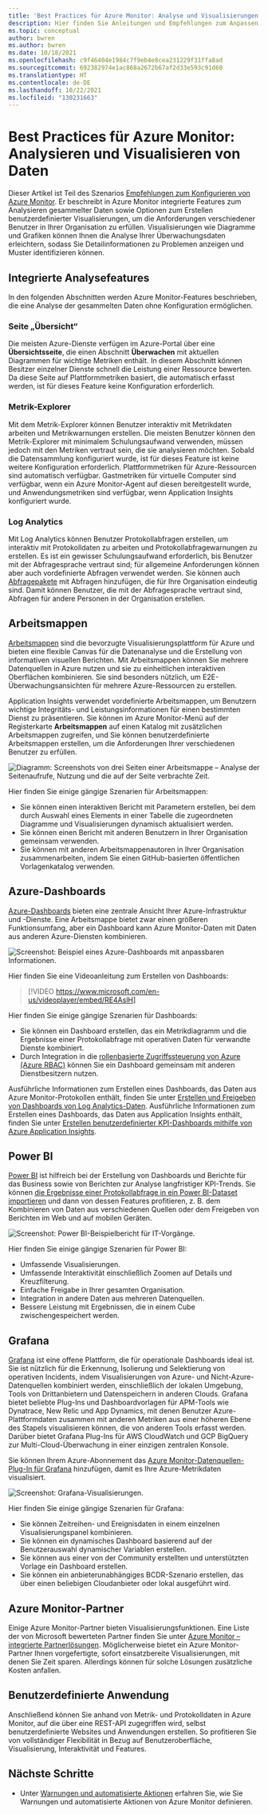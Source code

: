 ```yaml
---
title: 'Best Practices für Azure Monitor: Analyse und Visualisierungen'
description: Hier finden Sie Anleitungen und Empfehlungen zum Anpassen von Visualisierungen in Azure Monitor über die standardmäßigen Analysefeatures hinaus.
ms.topic: conceptual
author: bwren
ms.author: bwren
ms.date: 10/18/2021
ms.openlocfilehash: c9f46404e1984c7f9eb4e8cea231229f31ffa8ad
ms.sourcegitcommit: 692382974e1ac868a2672b67af2d33e593c91d60
ms.translationtype: HT
ms.contentlocale: de-DE
ms.lasthandoff: 10/22/2021
ms.locfileid: "130231663"
---
```

# <a name="azure-monitor-best-practices---analyze-and-visualize-data"></a>Best Practices für Azure Monitor: Analysieren und Visualisieren von Daten
Dieser Artikel ist Teil des Szenarios [Empfehlungen zum Konfigurieren von Azure Monitor](best-practices.md). Er beschreibt in Azure Monitor integrierte Features zum Analysieren gesammelter Daten sowie Optionen zum Erstellen benutzerdefinierter Visualisierungen, um die Anforderungen verschiedener Benutzer in Ihrer Organisation zu erfüllen. Visualisierungen wie Diagramme und Grafiken können Ihnen die Analyse Ihrer Überwachungsdaten erleichtern, sodass Sie Detailinformationen zu Problemen anzeigen und Muster identifizieren können.


## <a name="builtin-analysis-features"></a>Integrierte Analysefeatures
In den folgenden Abschnitten werden Azure Monitor-Features beschrieben, die eine Analyse der gesammelten Daten ohne Konfiguration ermöglichen.
### <a name="overview-page"></a>Seite „Übersicht“
Die meisten Azure-Dienste verfügen im Azure-Portal über eine **Übersichtsseite**, die einen Abschnitt **Überwachen** mit aktuellen Diagrammen für wichtige Metriken enthält. In diesem Abschnitt können Besitzer einzelner Dienste schnell die Leistung einer Ressource bewerten. Da diese Seite auf Plattformmetriken basiert, die automatisch erfasst werden, ist für dieses Feature keine Konfiguration erforderlich.

### <a name="metrics-explorer"></a>Metrik-Explorer
Mit dem Metrik-Explorer können Benutzer interaktiv mit Metrikdaten arbeiten und Metrikwarnungen erstellen. Die meisten Benutzer können den Metrik-Explorer mit minimalem Schulungsaufwand verwenden, müssen jedoch mit den Metriken vertraut sein, die sie analysieren möchten. Sobald die Datensammlung konfiguriert wurde, ist für dieses Feature ist keine weitere Konfiguration erforderlich. Plattformmetriken für Azure-Ressourcen sind automatisch verfügbar. Gastmetriken für virtuelle Computer sind verfügbar, wenn ein Azure Monitor-Agent auf diesen bereitgestellt wurde, und Anwendungsmetriken sind verfügbar, wenn Application Insights konfiguriert wurde.


### <a name="log-analytics"></a>Log Analytics
Mit Log Analytics können Benutzer Protokollabfragen erstellen, um interaktiv mit Protokolldaten zu arbeiten und Protokollabfragewarnungen zu erstellen. Es ist ein gewisser Schulungsaufwand erforderlich, bis Benutzer mit der Abfragesprache vertraut sind; für allgemeine Anforderungen können aber auch vordefinierte Abfragen verwendet werden. Sie können auch [Abfragepakete](logs/query-packs.md) mit Abfragen hinzufügen, die für Ihre Organisation eindeutig sind. Damit können Benutzer, die mit der Abfragesprache vertraut sind, Abfragen für andere Personen in der Organisation erstellen.


## <a name="workbooks"></a>Arbeitsmappen
[Arbeitsmappen](./visualize/workbooks-overview.md) sind die bevorzugte Visualisierungsplattform für Azure und bieten eine flexible Canvas für die Datenanalyse und die Erstellung von informativen visuellen Berichten. Mit Arbeitsmappen können Sie mehrere Datenquellen in Azure nutzen und sie zu einheitlichen interaktiven Oberflächen kombinieren. Sie sind besonders nützlich, um E2E-Überwachungsansichten für mehrere Azure-Ressourcen zu erstellen.

Application Insights verwendet vordefinierte Arbeitsmappen, um Benutzern wichtige Integritäts- und Leistungsinformationen für einen bestimmten Dienst zu präsentieren. Sie können im Azure Monitor-Menü auf der Registerkarte **Arbeitsmappen** auf einen Katalog mit zusätzlichen Arbeitsmappen zugreifen, und Sie können benutzerdefinierte Arbeitsmappen erstellen, um die Anforderungen Ihrer verschiedenen Benutzer zu erfüllen.

![Diagramm: Screenshots von drei Seiten einer Arbeitsmappe – Analyse der Seitenaufrufe, Nutzung und die auf der Seite verbrachte Zeit.](media/visualizations/workbook.png)

Hier finden Sie einige gängige Szenarien für Arbeitsmappen:

- Sie können einen interaktiven Bericht mit Parametern erstellen, bei dem durch Auswahl eines Elements in einer Tabelle die zugeordneten Diagramme und Visualisierungen dynamisch aktualisiert werden.
- Sie können einen Bericht mit anderen Benutzern in Ihrer Organisation gemeinsam verwenden.
- Sie können mit anderen Arbeitsmappenautoren in Ihrer Organisation zusammenarbeiten, indem Sie einen GitHub-basierten öffentlichen Vorlagenkatalog verwenden.



## <a name="azure-dashboards"></a>Azure-Dashboards
[Azure-Dashboards](../azure-portal/azure-portal-dashboards.md) bieten eine zentrale Ansicht Ihrer Azure-Infrastruktur und -Dienste. Eine Arbeitsmappe bietet zwar einen größeren Funktionsumfang, aber ein Dashboard kann Azure Monitor-Daten mit Daten aus anderen Azure-Diensten kombinieren.

![Screenshot: Beispiel eines Azure-Dashboards mit anpassbaren Informationen.](media/visualizations/dashboard.png)

Hier finden Sie eine Videoanleitung zum Erstellen von Dashboards:

> [!VIDEO https://www.microsoft.com/en-us/videoplayer/embed/RE4AslH]

Hier finden Sie einige gängige Szenarien für Dashboards:

- Sie können ein Dashboard erstellen, das ein Metrikdiagramm und die Ergebnisse einer Protokollabfrage mit operativen Daten für verwandte Dienste kombiniert.
- Durch Integration in die [rollenbasierte Zugriffssteuerung von Azure (Azure RBAC)](../role-based-access-control/overview.md) können Sie ein Dashboard gemeinsam mit anderen Dienstbesitzern nutzen.
  

Ausführliche Informationen zum Erstellen eines Dashboards, das Daten aus Azure Monitor-Protokollen enthält, finden Sie unter [Erstellen und Freigeben von Dashboards von Log Analytics-Daten](visualize/tutorial-logs-dashboards.md). Ausführliche Informationen zum Erstellen eines Dashboards, das Daten aus Application Insights enthält, finden Sie unter [Erstellen benutzerdefinierter KPI-Dashboards mithilfe von Azure Application Insights](app/tutorial-app-dashboards.md). 



## <a name="power-bi"></a>Power BI
[Power BI](https://powerbi.microsoft.com/documentation/powerbi-service-get-started/) ist hilfreich bei der Erstellung von Dashboards und Berichte für das Business sowie von Berichten zur Analyse langfristiger KPI-Trends. Sie können [die Ergebnisse einer Protokollabfrage in ein Power BI-Dataset importieren](./logs/log-powerbi.md) und dann von dessen Features profitieren, z. B. dem Kombinieren von Daten aus verschiedenen Quellen oder dem Freigeben von Berichten im Web und auf mobilen Geräten.

![Screenshot: Power BI-Beispielbericht für IT-Vorgänge.](media/visualizations/power-bi.png)

Hier finden Sie einige gängige Szenarien für Power BI:

- Umfassende Visualisierungen.
- Umfassende Interaktivität einschließlich Zoomen auf Details und Kreuzfilterung.
- Einfache Freigabe in Ihrer gesamten Organisation.
- Integration in andere Daten aus mehreren Datenquellen.
- Bessere Leistung mit Ergebnissen, die in einem Cube zwischengespeichert werden.



## <a name="grafana"></a>Grafana
[Grafana](https://grafana.com/) ist eine offene Plattform, die für operationale Dashboards ideal ist. Sie ist nützlich für die Erkennung, Isolierung und Selektierung von operativen Incidents, indem Visualisierungen von Azure- und Nicht-Azure-Datenquellen kombiniert werden, einschließlich der lokalen Umgebung, Tools von Drittanbietern und Datenspeichern in anderen Clouds. Grafana bietet beliebte Plug-Ins und Dashboardvorlagen für APM-Tools wie Dynatrace, New Relic und App Dynamics, mit denen Benutzer Azure-Plattformdaten zusammen mit anderen Metriken aus einer höheren Ebene des Stapels visualisieren können, die von anderen Tools erfasst werden. Darüber bietet Grafana Plug-Ins für AWS CloudWatch und GCP BigQuery zur Multi-Cloud-Überwachung in einer einzigen zentralen Konsole.




Sie können Ihrem Azure-Abonnement das [Azure Monitor-Datenquellen-Plug-In für Grafana](visualize/grafana-plugin.md) hinzufügen, damit es Ihre Azure-Metrikdaten visualisiert.

![Screenshot: Grafana-Visualisierungen.](media/visualizations/grafana.png)


Hier finden Sie einige gängige Szenarien für Grafana:

- Sie können Zeitreihen- und Ereignisdaten in einem einzelnen Visualisierungspanel kombinieren.
- Sie können ein dynamisches Dashboard basierend auf der Benutzerauswahl dynamischer Variablen erstellen.
- Sie können aus einer von der Community erstellten und unterstützten Vorlage ein Dashboard erstellen.
- Sie können ein anbieterunabhängiges BCDR-Szenario erstellen, das über einen beliebigen Cloudanbieter oder lokal ausgeführt wird.

## <a name="azure-monitor-partners"></a>Azure Monitor-Partner
Einige Azure Monitor-Partner bieten Visualisierungsfunktionen. Eine Liste der von Microsoft bewerteten Partner finden Sie unter [Azure Monitor – integrierte Partnerlösungen](./partners.md). Möglicherweise bietet ein Azure Monitor-Partner Ihnen vorgefertigte, sofort einsatzbereite Visualisierungen, mit denen Sie Zeit sparen. Allerdings können für solche Lösungen zusätzliche Kosten anfallen.


## <a name="custom-application"></a>Benutzerdefinierte Anwendung
Anschließend können Sie anhand von Metrik- und Protokolldaten in Azure Monitor, auf die über eine REST-API zugegriffen wird, selbst benutzerdefinierte Websites und Anwendungen erstellen. So profitieren Sie von vollständiger Flexibilität in Bezug auf Benutzeroberfläche, Visualisierung, Interaktivität und Features.


## <a name="next-steps"></a>Nächste Schritte
- Unter [Warnungen und automatisierte Aktionen](best-practices-alerts.md) erfahren Sie, wie Sie Warnungen und automatisierte Aktionen von Azure Monitor definieren.